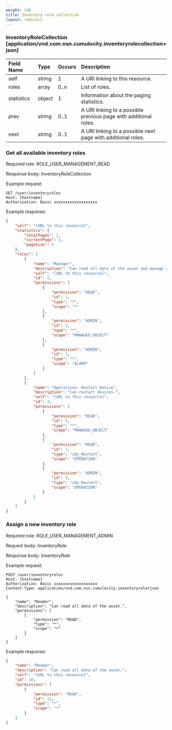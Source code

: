 ```yaml
---
weight: 140
title: Inventory role collection
layout: redirect
---
```


### InventoryRoleCollection [application/vnd.com.nsn.cumulocity.inventoryrolecollection+json]

|Field Name|Type|Occurs|Description|
|:---------|:---|:-----|:----------|
|self|string|1|A URI linking to this resource.|
|roles|array|0..n|List of roles.|
|statistics|object|1|Information about the paging statistics.|
|prev|string|0..1|A URI linking to a possible previous page with additional roles.|
|next|string|0..1|A URI linking to a possible next page with additional roles.|

### Get all available inventory roles

Required role: ROLE_USER_MANAGEMENT_READ

Response body: InventoryRoleCollection

Example request:

```http
GET /user/inventoryroles
Host: [hostname]
Authorization: Basic xxxxxxxxxxxxxxxxxxx
```

Example response:

```json
{
    "self": "[URL to this resource]",
    "statistics": {
        "totalPages": 1,
        "currentPage": 1,
        "pageSize": 5
    },
    "roles": [
        {
            "name": "Manager",
            "description": "Can read all data of the asset and manage all inventory data, but cannot perform operations. Can also acknowledge and clear alarms. Can create and updates dashboards.",
            "self": "[URL to this resource]",
            "id": 2,
            "permissions": [
                {
                    "permission": "READ",
                    "id": 1,
                    "type": "*",
                    "scope": "*"
                },
                {
                    "permission": "ADMIN",
                    "id": 2,
                    "type": "*",
                    "scope": "MANAGED_OBJECT"
                },
                {
                    "permission": "ADMIN",
                    "id": 3,
                    "type": "*",
                    "scope": "ALARM"
                }
            ]
        },
        {
            "name": "Operations: Restart Device",
            "description": "Can restart devices.",
            "self": "[URL to this resource]",
            "id": 4,
            "permissions": [
                {
                    "permission": "READ",
                    "id": 5,
                    "type": "*",
                    "scope": "MANAGED_OBJECT"
                },
                {
                    "permission": "READ",
                    "id": 7,
                    "type": "c8y_Restart",
                    "scope": "OPERATION"
                },
                {
                    "permission": "ADMIN",
                    "id": 6,
                    "type": "c8y_Restart",
                    "scope": "OPERATION"
                }
            ]
        }
    ]
}
```

### Assign a new inventory role

Required role: ROLE_USER_MANAGEMENT_ADMIN

Request body: InventoryRole

Response body: InventoryRole

Example request:

```http
POST /user/inventoryroles
Host: [hostname]
Authorization: Basic xxxxxxxxxxxxxxxxxxx
Content-Type: application/vnd.com.nsn.cumulocity.inventoryrole+json

{
    "name": "Reader",
    "description": "Can read all data of the asset.",
    "permissions": [
        {
            "permission": "READ",
            "type": "*",
            "scope": "*"
        }
    ]
}
```

Example response:

```json
{
    "name": "Reader",
    "description": "Can read all data of the asset.",
    "self": "[URL to this resource]",
    "id": 10,
    "permissions": [
        {
            "permission": "READ",
            "id": 11,
            "type": "*",
            "scope": "*"
        }
    ]
}
```
